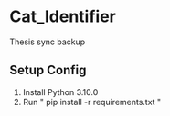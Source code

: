 # Cat_Identifier

Thesis sync backup

## Setup Config

1. Install Python 3.10.0
2. Run " pip install -r requirements.txt "
